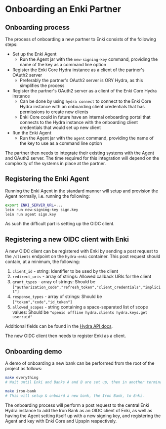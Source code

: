 # Onboarding an Enki Partner

## Onboarding process
The process of onboarding a new partner to Enki consists of the following steps:
* Set up the Enki Agent
    * Run the Agent jar with the `new-signing-key` command, providing the name of the key as a command line option
* Register the Enki Core Hydra instance as a client of the partner's OAuth2 server 
    * Preferably the partner's OAuth2 server is ORY Hydra, as this simplifies the process
* Register the partner's OAuth2 server as a client of the Enki Core Hydra instance
    * Can be done by using `hydra connect` to connect to the Enki Core Hydra instance with an onboarding client credentials that has permissions to create new clients
    * Enki Core could in future have an internal onboarding portal that connects to the Hydra instance with the onboarding client credentials that would set up new client
* Run the Enki Agent
    * Run the Agent jar with the `agent` command, providing the name of the key to use as a command line option
    
The partner then needs to integrate their existing systems with the Agent and OAuth2 server. The time required for this integration will depend on the complexity of the systems in place at the partner.
    
## Registering the Enki Agent
Running the Enki Agent in the standard manner will setup and provision the Agent normally, i.e. running the following: 
```bash
export ENKI_SERVER_URL=...
lein run new-signing-key sign.key
lein run agent sign.key
```
As such the difficult part is setting up the OIDC client.

## Registering a new OIDC client with Enki
A new OIDC client can be registered with Enki by sending a post request to the `/clients` endpoint on the `hydra-enki` container. This post request should contain, at a minimum, the following:
1. `client_id` - string: Identifier to be used by the client
2. `redirect_uris` - array of strings: Allowed callback URIs for the client
3. `grant_types` - array of strings: Should be `["authorization_code","refresh_token","client_credentials","implicit"]`
4. `response_types` - array of strings: Should be `["token","code","id_token"]`
5. `allowed_scopes` - string containing a space-separated list of scope values: Should be `"openid offline hydra.clients hydra.keys.get user:uid"`

Additional fields can be found in the [Hydra API docs](https://www.ory.sh/docs/api/hydra/).

The new OIDC client then needs to register Enki as a client.

## Onboarding demo
A demo of onboarding a new bank can be performed from the root of the project as follows:
```bash
make everything
# Wait until Enki and Banks A and B are set up, then in another terminal:

make iron-bank
# This will setup & onboard a new bank, the Iron Bank, to Enki. 
```

The onboarding process will perform a post request to the central Enki Hydra instance to add the Iron Bank as an OIDC client of Enki, as well as having the Agent setting itself up with a new signing key, and registering the Agent and key with Enki Core and Upspin respectively. 
